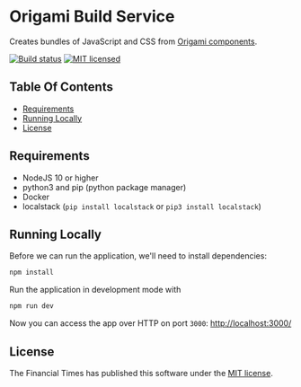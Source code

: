 
Origami Build Service
=====================

Creates bundles of JavaScript and CSS from [Origami components](https://registry.origami.ft.com/components).

[![Build status](https://img.shields.io/circleci/project/Financial-Times/origami-build-service-v3.svg)][ci]
[![MIT licensed](https://img.shields.io/badge/license-MIT-blue.svg)][license]


Table Of Contents
-----------------

  * [Requirements](#requirements)
  * [Running Locally](#running-locally)
  * [License](#license)


Requirements
------------

- NodeJS 10 or higher
- python3 and pip (python package manager)
- Docker
- localstack (`pip install localstack` or `pip3 install localstack`)

Running Locally
---------------

Before we can run the application, we'll need to install dependencies:

```sh
npm install
```

Run the application in development mode with

```sh
npm run dev
```

Now you can access the app over HTTP on port `3000`: [http://localhost:3000/](http://localhost:3000/)




License
-------

The Financial Times has published this software under the [MIT license][license].


[ci]: https://circleci.com/gh/Financial-Times/origami-build-service-v3

[license]: http://opensource.org/licenses/MIT